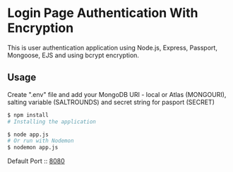 # Login Page Authentication With Encryption

This is user authentication application using Node.js, Express, Passport, Mongoose, EJS and using bcrypt encryption.

## Usage

Create ".env" file and add your MongoDB URI - local or Atlas (MONGOURI), salting variable (SALTROUNDS) and secret string for pasport (SECRET)

```sh
$ npm install
# Installing the application
```

```sh
$ node app.js
# Or run with Nodemon
$ nodemon app.js
```

Default Port :: [8080](http://localhost:8080)